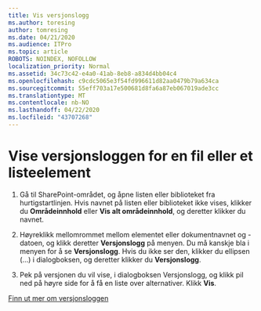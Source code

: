 ```yaml
---
title: Vis versjonslogg
ms.author: toresing
author: tomresing
ms.date: 04/21/2020
ms.audience: ITPro
ms.topic: article
ROBOTS: NOINDEX, NOFOLLOW
localization_priority: Normal
ms.assetid: 34c73c42-e4a0-41ab-8eb8-a834d4bb04c4
ms.openlocfilehash: c9cdc5065e3f54fd996611d82aa0479b79a634ca
ms.sourcegitcommit: 55eff703a17e500681d8fa6a87eb067019ade3cc
ms.translationtype: MT
ms.contentlocale: nb-NO
ms.lasthandoff: 04/22/2020
ms.locfileid: "43707268"
---
```

# <a name="view-version-history-of-a-file-or-list-item"></a>Vise versjonsloggen for en fil eller et listeelement

1. Gå til SharePoint-området, og åpne listen eller biblioteket fra hurtigstartlinjen. Hvis navnet på listen eller biblioteket ikke vises, klikker du **Områdeinnhold** eller **Vis alt områdeinnhold**, og deretter klikker du navnet.
    
2. Høyreklikk mellomrommet mellom elementet eller dokumentnavnet og -datoen, og klikk deretter **Versjonslogg** på menyen. Du må kanskje bla i menyen for å se **Versjonslogg**. Hvis du ikke ser den, klikker du ellipsen (...) i dialogboksen, og deretter klikker du **Versjonslogg**.
    
3. Pek på versjonen du vil vise, i dialogboksen Versjonslogg, og klikk pil ned på høyre side for å få en liste over alternativer. Klikk **Vis**.
    
[Finn ut mer om versjonsloggen](https://go.microsoft.com/fwlink/?linkid=875709)
  

